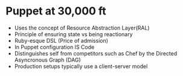 # Puppet at 30,000 ft

* Uses the concept of Resource Abstraction Layer(RAL)
* Principle of ensuring state vs being reactionary
* Ruby-esque DSL (Price of admission)
* In Puppet configuration IS Code
* Distinguishes self from competitors such as Chef by the
  Directed Asyncronous Graph (DAG)
* Production setups typically use a client-server model
